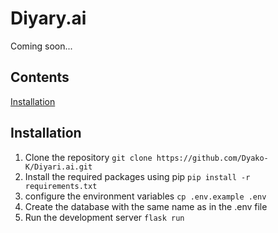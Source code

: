 # Diyary.ai

Coming soon...

## Contents
[Installation](#installation)

## Installation

1. Clone the repository
```git clone https://github.com/Dyako-K/Diyari.ai.git```
2. Install the required packages using pip
```pip install -r requirements.txt```
3. configure the environment variables
```cp .env.example .env```
4. Create the database with the same name as in the .env file
5. Run the development server
```flask run```
